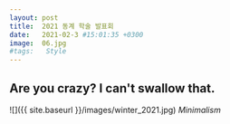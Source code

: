 ```yaml
---
layout: post
title:  2021 동계 학술 발표회
date:   2021-02-3 #15:01:35 +0300
image:  06.jpg
#tags:   Style
---
```



## Are you crazy? I can't swallow that.



![]({{ site.baseurl }}/images/winter_2021.jpg)
*Minimalism*
